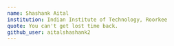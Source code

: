 ```yaml
---
name: Shashank Aital
institution: Indian Institute of Technology, Roorkee
quote: You can't get lost time back.
github_user: aitalshashank2
---
```

